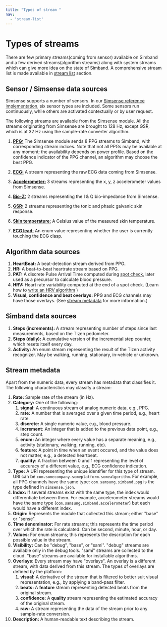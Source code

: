 ```yaml
---
title: "Types of stream "
nav:
  - 'stream-list'
---
```


# Types of streams

There are few primary streams(coming from sensor) available on Simband and a few derived streams(algorithm streams) along with system streams which can give more idea on the state of Simband. A comprehensive stream list is made available in [stream list](/simband/simband-documentation/semantics-of-simband/types-streams/stream-list.html) section.

## Sensor / Simsense data sources

Simsense supports a number of sensors. In our [Simsense reference implementation][2], six sensor types are included. Some sensors run continuously, while others are activated contextually or by user request. 

The following streams are available from the Simsense module. All the streams originating from Simsense are brought to 128 Hz, except GSR, which is at 32 Hz using the sample-rate converter algorithm.

1. [**PPG:**][3] The Simsense module sends 8 PPG streams to Simband, with corresponding stream indices.
        Note that not all PPGs may be available at any moment; the availability depends on power profile. Based on the confidence indicator of the PPG channel, an algorithm may choose the best PPG.

1. [**ECG:**][4] A stream representing the raw ECG data coming from Simsense.
1. [**Accelerometer:**](/sensor-module/sensor-module-documentation/simsense.html#accelerometer) 3 streams representing the x, y, z accelerometer values from Simsense.
1. [**Bio-Z:**][5] 2 streams representing the I & Q bio-impedance from Simsense.
1. [**GSR:**][6] 2 streams representing the tonic and phasic galvanic skin response.
1. [**Skin temperature:**][7] A Celsius value of the measured skin temperature.
1. [**ECG lead:**][4] An enum value representing whether the user is currently touching the ECG clasp.

## Algorithm data sources

1. **HeartBeat:** A beat-detection stream derived from PPG.
1. **HR:** A beat-to-beat heartrate stream based on PPG.
1. **PAT:** A discrete Pulse Arrival Time computed during [spot check][1], later used as a precursor to calculate blood pressure.  
1. **HRV:** Heart rate variability computed at the end of a spot check. (Learn how to [write an HRV algorithm][9] )
1. **Visual, confidence and beat overlays:** PPG and ECG channels may have those overlays. (See [stream metadata][8] for more information.)


## Simband data sources

1. **Steps (increments):** A stream representing number of steps since last measurements, based on the Tizen pedometer.
1. **Steps (daily):** A cumulative version of the incremental step counter, which resets itself every day.
1. **Activity:** An enum stream representing the result of the Tizen activity recognizer. May be walking, running, stationary, in-vehicle or unknown.

## Stream metadata
Apart from the numeric data, every stream has metadata that classifies it.
The following characteristics may classify a stream:

1. **Rate:** Sample rate of the stream (in Hz).
1. **Category:** One of the following:
   1. **signal:** A continuous stream of analog numeric data, e.g., PPG.
   1. **rate:** A number that is averaged over a given time period, e.g., heart rate.
   1. **discrete:** A single numeric value, e.g., blood pressure.
   1. **increment:** An integer that is added to the previous data point, e.g., step count.
   1. **enum:** An integer where every value has a separate meaning, e.g., activity (stationary, walking, running, etc).
   1. **feature:** A point in time when an event occured, and the value does not matter, e.g., a detected heartbeat.
   1. **quality:** A fraction between 0 and 1 representing the level of accuracy of a different value, e.g., ECG confidence indication.
1. **Type:** A URI representing the unique identifier for this type of stream. URI can be `com.somecompany.someplatform.somealgorithm`. For example, all PPG channels have the same type: `com.samsung.simband.ppg` is the type defined in `simsense.json`. 
1. **Index:** If several streams exist with the same type, the index would differentiate between them.
    For example, accelerometer streams would have the same type (`com.samsung.simband.accelerometer`) but each would have a different index.
1. **Origin:** Represents the module that collected this stream; either "base" or "sense".
1. **Time denominator:** For rate streams; this represents the time period over which the rate is calculated. Can be second, minute, hour, or day.
1. **Values:** For enum streams; this represents the description for each possible value in the stream.
1. **Visibility:** Can be "debug", "base", or "sami". "debug" streams are available only in the debug tools. "sami" streams are collected to the cloud. "base" streams are available for installable algorithms.
1. **Overlays:** Every stream may have "overlays". An overlay is a different stream, with data derived from this stream.
   The types of overlays are defined by the platform:
   1. **visual:** A derivative of the stream that is filtered to better suit visual representation, e.g., by applying a band-pass filter.
   1. **beats:** A **feature** stream representing detected beats from the original stream.
   1. **confidence:** A **quality** stream representing the estimated accuracy of the original stream.
   1. **raw:** A stream representing the data of the stream prior to any sample-rate conversion.
1. **Description:** A human-readable text describing the stream.





[1]: /simband/simband-documentation/applications/#spot-check "What is a spot check?"
[2]: /sensor-module/sensor-module-documentation/simsense.html "Simsense"
[3]: /sensor-module/sensor-module-documentation/simsense.html#ppg "What is PPG?"
[4]: /sensor-module/sensor-module-documentation/simsense.html#ecg "What is ECG?"
[5]: /sensor-module/sensor-module-documentation/simsense.html#bio-z "What is Bio-Z?"
[6]: /sensor-module/sensor-module-documentation/simsense.html#gsr "What is GSR?"
[7]: /sensor-module/sensor-module-documentation/simsense.html#skin-temperature "What is Skin temperature?"
[8]:/simband/simband-documentation/semantics-of-simband/types-streams/#stream-metadata "Meta data"
[9]: /simband/simband-documentation/writing-algorithms-using-simband-api.html "Your first Simband algorithm"

